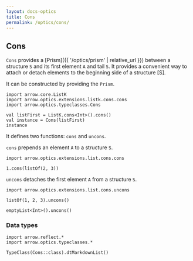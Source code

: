 ```yaml
---
layout: docs-optics
title: Cons
permalink: /optics/cons/
---
```


## Cons




`Cons` provides a [Prism]({{ '/optics/prism' | relative_url }}) between a structure `S` and its first element `A` and tail `S`.
It provides a convenient way to attach or detach elements to the beginning side of a structure [S].

It can be constructed by providing the `Prism`.

```kotlin:ank
import arrow.core.ListK
import arrow.optics.extensions.listk.cons.cons
import arrow.optics.typeclasses.Cons

val listFirst = ListK.cons<Int>().cons()
val instance = Cons(listFirst)
instance
```

It defines two functions: `cons` and `uncons`.

`cons` prepends an element `A` to a structure `S`.

```kotlin:ank
import arrow.optics.extensions.list.cons.cons

1.cons(listOf(2, 3))
```

`uncons` detaches the first element `A` from a structure `S`.

```kotlin:ank
import arrow.optics.extensions.list.cons.uncons

listOf(1, 2, 3).uncons()
```
```kotlin:ank
emptyList<Int>().uncons()
```

### Data types

```kotlin:ank:replace
import arrow.reflect.*
import arrow.optics.typeclasses.*

TypeClass(Cons::class).dtMarkdownList()
```